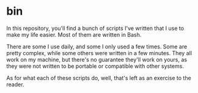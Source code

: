 bin
===

In this repository, you'll find a bunch of scripts I've written that I use to make my life easier. Most of them are written in Bash.

There are some I use daily, and some I only used a few times. Some are pretty complex, while some others were written in a few minutes. They all work on my machine, but there's no guarantee they'll work on yours, as they were not written to be portable or compatible with other systems.

As for what each of these scripts do, well, that's left as an exercise to the reader.
